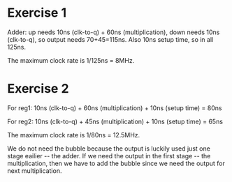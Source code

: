 # Exercise 1

Adder: up needs 10ns (clk-to-q) + 60ns (multiplication), down needs 10ns (clk-to-q), so output needs 70+45=115ns.
Also 10ns setup time, so in all 125ns.

The maximum clock rate is 1/125ns = 8MHz.

# Exercise 2

For reg1: 10ns (clk-to-q) + 60ns (multiplication) + 10ns (setup time) = 80ns

For reg2: 10ns (clk-to-q) + 45ns (multiplication) + 10ns (setup time) = 65ns

The maximum clock rate is 1/80ns = 12.5MHz.

We do not need the bubble because the output is luckily used just one stage eailier -- the adder. If we need the output in the first stage -- the multiplication, then we have to add the bubble since we need the output for next multiplication.